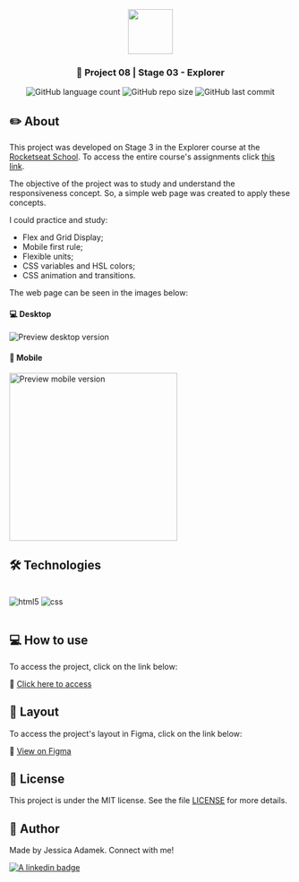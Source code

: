 <div align="center">
   <img src="https://github.com/jeadamek/rocketMovies_backend/assets/78454317/bee3ecf0-0193-4c38-9bec-004d1a679227" width="80px"/>
</div>

<h3 align="center">🚀 Project 08 | Stage 03 - Explorer</h3>

<div align="center">
  <img alt="GitHub language count" src="https://img.shields.io/github/languages/count/jeadamek/responsive-page-projects">

  <img alt="GitHub repo size" src="https://img.shields.io/github/repo-size/jeadamek/responsive-page-projects">
  
  <img alt="GitHub last commit" src="https://img.shields.io/github/last-commit/jeadamek/responsive-page-projects?color=%231280BF">
  
 <!-- <a href="https://jeadamek.github.io/responsive-page-projects/"> ▶️ Project's Deploy </a> -->
</div>   

## ✏️ About

This project was developed on Stage 3 in the Explorer course at the [Rocketseat School](https://www.rocketseat.com.br/). To access the entire course's assignments click [this link](https://github.com/jeadamek/explorer-rocketseat).

The objective of the project was to study and understand the responsiveness concept. So, a simple web page was created to apply these concepts.

I could practice and study:

- Flex and Grid Display;
- Mobile first rule;
- Flexible units;
- CSS variables and HSL colors;
- CSS animation and transitions.


The web page can be seen in the images below:


#### 💻 Desktop

![Preview desktop version](https://user-images.githubusercontent.com/78454317/192173355-6cd9caa9-beae-4468-ae6c-c404fa8c9ff9.png)


#### 📱 Mobile

<img width="300px" src="https://user-images.githubusercontent.com/78454317/192173330-f618023f-10bf-4972-b206-5f20465162f8.png" alt="Preview mobile version" />
<br/>


## 🛠️ Technologies

<div style="display: inline_block"><br/>
  <img align="center" alt="html5" src="https://img.shields.io/badge/HTML5-E34F26?style=for-the-badge&logo=html5&logoColor=white" />
  <img align="center" alt="css" src="https://img.shields.io/badge/CSS3-1572B6?style=for-the-badge&logo=css3&logoColor=white" />
</div><br/>


## 💻 How to use

To access the project, click on the link below:

🔗 [Click here to access](https://jeadamek.github.io/responsive-page-projects/)


## 🎨 Layout

To access the project's layout in Figma, click on the link below:

🔗 [View on Figma](https://www.figma.com/file/7aHbjUj6lHN11WOYoFHHtx/Explorer-Stage-03-Projeto-03-(Copy)?node-id=203%3A1865)


## 📝 License

This project is under the MIT license. See the file [LICENSE](LICENSE) for more details.


## 🎯 Author

<p>
	Made by Jessica Adamek. Connect with me! 	
</p>
<div>
  <a href="https://www.linkedin.com/in/jessica-adamek/" target="_blank">
    <img src="https://img.shields.io/badge/LinkedIn-0077B5?style=for-the-badge&logo=linkedin&logoColor=white" alt="A linkedin badge">
  </a>  
</div>
